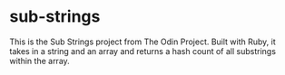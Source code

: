 # sub-strings
This is the Sub Strings project from The Odin Project. Built with Ruby, it takes in a string and an array and returns a hash count of all substrings within the array. 